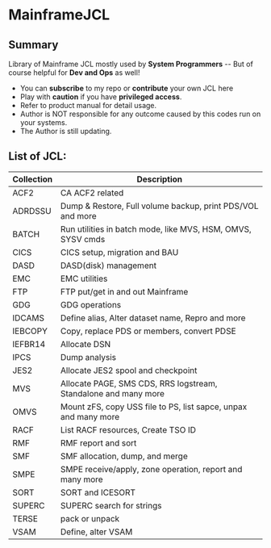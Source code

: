 # MainframeJCL

## Summary
Library of Mainframe JCL mostly used by **System Programmers**
 -- But of course helpful for **Dev and Ops** as well!
* You can **subscribe** to my repo or **contribute** your own JCL here
* Play with **caution** if you have **privileged access**.
* Refer to product manual for detail usage.
* Author is NOT responsible for any outcome caused by this codes run on your systems.
* The Author is still updating.

## List of JCL:

Collection | Description
------------ | -------------
ACF2 | CA ACF2 related
ADRDSSU | Dump & Restore, Full volume backup, print PDS/VOL and more
BATCH | Run utilities in batch mode, like MVS, HSM, OMVS, SYSV cmds
CICS  | CICS setup, migration and BAU
DASD  | DASD(disk) management
EMC   | EMC utilities
FTP   | FTP put/get in and out Mainframe
GDG   | GDG operations
IDCAMS | Define alias, Alter dataset name, Repro and more
IEBCOPY | Copy, replace PDS or members, convert PDSE
IEFBR14 | Allocate DSN
IPCS | Dump analysis
JES2 | Allocate JES2 spool and checkpoint
MVS  | Allocate PAGE, SMS CDS, RRS logstream, Standalone and many more
OMVS | Mount zFS, copy USS file to PS, list sapce, unpax and many more
RACF | List RACF resources, Create TSO ID
RMF  | RMF report and sort
SMF  | SMF allocation, dump, and merge
SMPE | SMPE receive/apply, zone operation, report and many more
SORT | SORT and ICESORT
SUPERC | SUPERC search for strings
TERSE | pack or unpack
VSAM | Define, alter VSAM
